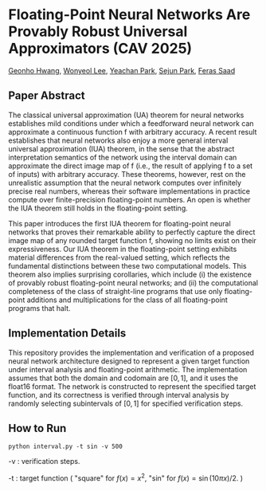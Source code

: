 # Floating-Point Neural Networks Are Provably Robust Universal Approximators (CAV 2025)

[Geonho Hwang](https://sites.google.com/snu.ac.kr/geonhohwang),
[Wonyeol Lee](https://wonyeol.github.io/),
[Yeachan Park](https://yechanp.github.io/site/),
[Sejun Park](https://sites.google.com/site/sejunparksite/),
[Feras Saad](https://www.cs.cmu.edu/~fsaad/)


## Paper Abstract 

The classical universal approximation (UA) theorem for neural networks establishes mild conditions under which a feedforward neural network can approximate a continuous function f with arbitrary accuracy. A recent result establishes that neural networks also enjoy a more general interval universal approximation (IUA) theorem, in the sense that the abstract interpretation semantics of the network using the interval domain can approximate the direct image map of f (i.e., the result of applying f to a set of inputs) with arbitrary accuracy. These theorems, however, rest on the unrealistic assumption that the neural network computes over infinitely precise real numbers, whereas their software implementations in practice compute over finite-precision floating-point numbers. An open is whether the IUA theorem still holds in the floating-point setting.

This paper introduces the first IUA theorem for floating-point neural networks that proves their remarkable ability to perfectly capture the direct image map of any rounded target function f, showing no limits exist on their expressiveness. Our IUA theorem in the floating-point setting exhibits material differences from the real-valued setting, which reflects the fundamental distinctions between these two computational models. This theorem also implies surprising corollaries, which include (i) the existence of provably robust floating-point neural networks; and (ii) the computational completeness of the class of straight-line programs that use only floating-point additions and multiplications for the class of all floating-point programs that halt.


## Implementation Details

This repository provides the implementation and verification of a proposed neural network architecture designed to represent a given target function under interval analysis and floating-point arithmetic. The implementation assumes that both the domain and codomain are $[0,1]$, and it uses the float16 format. The network is constructed to represent the specified target function, and its correctness is verified through interval analysis by randomly selecting subintervals of $[0,1]$ for specified verification steps.

## How to Run

```
python interval.py -t sin -v 500 
```

-v : verification steps. 

-t : target function ( "square" for $f(x)=x^2$, "sin" for $f(x) = \sin( 10 \pi x ) /2$. )


